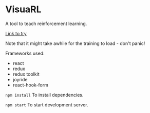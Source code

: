 # VisuaRL 
A tool to teach reinforcement learning.

[Link to try](http://vrl-test.azurewebsites.net/)

Note that it might take awhile for the training to load - don't panic!

Frameworks used:
- react
- redux
- redux toolkit
- joyride
- react-hook-form

`npm install`
To install dependencies.

`npm start`
To start development server.
